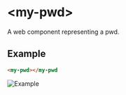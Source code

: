 # &lt;my-pwd&gt;

A web component representing a pwd.

## Example

```html
<my-pwd></my-pwd
```

![Example](./images/my-pwd.gif)